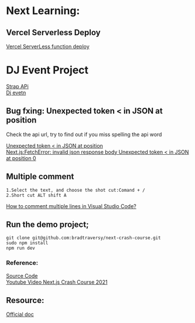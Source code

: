 

# Next Learning: 

## Vercel Serverless Deploy

[Vercel ServerLess function deploy](https://github.com/GlennOu66304/Vercel-Serverless)

# DJ Event Project
[Strap APi](https://github.com/GlennOu66304/dj-events-backend)    
[Dj evetn](https://github.com/GlennOu66304/djEvent)   

## Bug fxing: Unexpected token < in JSON at position

Check the api url, try to find out if you miss spelling the api word

[Unexpected token < in JSON at position](https://daveceddia.com/unexpected-token-in-json-at-position-0/)   
[Next.js:FetchError: invalid json response body Unexpected token < in JSON at position 0](https://github.com/vercel/next.js/discussions/15274https://github.com/vercel/next.js/discussions/15274) 

## Multiple comment
```
1.Select the text, and choose the shot cut:Comand + /
2.Short cut ALT shift A
```
[How to comment multiple lines in Visual Studio Code?](https://stackoverflow.com/questions/34316156/how-to-comment-multiple-lines-in-visual-studio-code?page=1&tab=votes#tab-top)  

## Run the demo project;
```
git clone git@github.com:bradtraversy/next-crash-course.git
sudo npm install
npm run dev
```

### Reference: 
[Source Code](https://github.com/bradtraversy/next-crash-course)  
[Youtube Video Next.js Crash Course 2021](https://www.youtube.com/watch?v=mTz0GXj8NN0&ab_channel=TraversyMedia)  

## Resource:  
[Official doc](https://nextjs.org/docs/api-reference/next/head)

